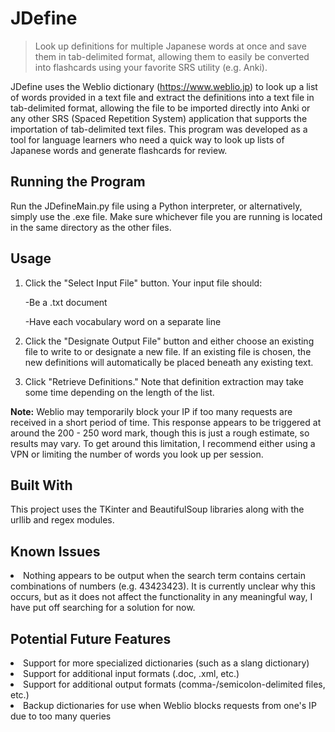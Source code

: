 # JDefine
> Look up definitions for multiple Japanese words at once and save them in tab-delimited format, allowing them to easily be converted into flashcards using your favorite SRS utility (e.g. Anki).

JDefine uses the Weblio dictionary (https://www.weblio.jp) to look up a list of words provided in a text file and extract the definitions into a text file in tab-delimited format, allowing the file to be imported directly into Anki or any other SRS (Spaced Repetition System) application that supports the importation of tab-delimited text files. This program was developed as a tool for language learners who need a quick way to look up lists of Japanese words and generate flashcards for review.

## Running the Program
Run the JDefineMain.py file using a Python interpreter, or alternatively, simply use the .exe file. Make sure whichever file you are running is located in the same directory as the other files.

## Usage

1) Click the "Select Input File" button. Your input file should:

&nbsp; &nbsp;&nbsp; &nbsp;-Be a .txt document

&nbsp; &nbsp;&nbsp; &nbsp;-Have each vocabulary word on a separate line

2) Click the "Designate Output File" button and either choose an existing file to write to or designate a new file. If an existing file is chosen, the new definitions will automatically be placed beneath any existing text.

3) Click "Retrieve Definitions." Note that definition extraction may take some time depending on the length of the list.

<b>Note:</b> Weblio may temporarily block your IP if too many requests are received in a short period of time. This response appears to be triggered at around the 200 - 250 word mark, though this is just a rough estimate, so results may vary. To get around this limitation, I recommend either using a VPN or limiting the number of words you look up per session.

## Built With
This project uses the TKinter and BeautifulSoup libraries along with the urllib and regex modules.

## Known Issues

<li>Nothing appears to be output when the search term contains certain combinations of numbers (e.g. 43423423). It is currently unclear why this occurs, but as it does not affect the functionality in any meaningful way, I have put off searching for a solution for now.</li>

## Potential Future Features

<li>Support for more specialized dictionaries (such as a slang dictionary)</li>
<li>Support for additional input formats (.doc, .xml, etc.)</li>
<li>Support for additional output formats (comma-/semicolon-delimited files, etc.)</li>
<li>Backup dictionaries for use when Weblio blocks requests from one's IP due to too many queries</li>
